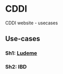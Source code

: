 # CDDI
CDDI website - usecases

## Use-cases

### Sh1: [Ludeme](http://www.ludeme.eu/)
### Sh2: IBD
